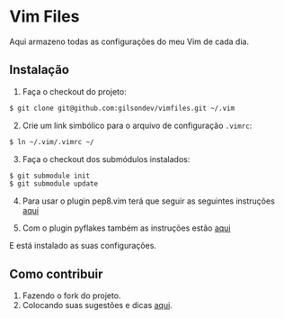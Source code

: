 # Vim Files

Aqui armazeno todas as configurações do meu Vim de cada dia.

## Instalação

1. Faça o checkout do projeto:

```bash
$ git clone git@github.com:gilsondev/vimfiles.git ~/.vim
```

2. Crie um link simbólico para o arquivo de configuração ``.vimrc``:

```bash
$ ln ~/.vim/.vimrc ~/
```

3. Faça o checkout dos submódulos instalados:

```bash
$ git submodule init
$ git submodule update
```

4. Para usar o plugin pep8.vim terá que seguir as seguintes instruções [aqui](http://www.vim.org/scripts/script.php?script_id=2914)

5. Com o plugin pyflakes também as instruções estão [aqui](https://github.com/kevinw/pyflakes-vim#readme)

E está instalado as suas configurações.

## Como contribuir

1. Fazendo o fork do projeto.
2. Colocando suas sugestões e dicas [aqui](https://github.com/gilsondev/vimfiles/issues).
